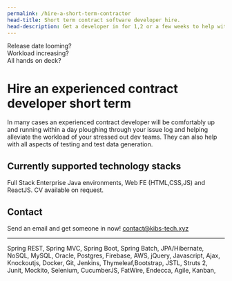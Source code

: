 ```yaml
---
permalink: /hire-a-short-term-contractor
head-title: Short term contract software developer hire. 
head-description: Get a developer in for 1,2 or a few weeks to help with workload.
---
```

<div class="splash">
<div class="h1">Release date looming?</div>

<div class="h2">Workload increasing?</div>

<div class="h3">All hands on deck?</div>

</div>


# Hire an experienced contract developer short term


In many cases an experienced contract developer
will be comfortably up and running within a day 
 ploughing through your issue log and 
 helping alleviate the workload of your 
stressed out dev teams. They can also help with all aspects of
 testing and test data generation.


## Currently supported technology stacks
Full Stack Enterprise Java environments, Web FE (HTML,CSS,JS) and ReactJS. CV available on request.

## Contact
Send an email and get someone in now! 
<a href="contact@kibs-tech.xyz">contact@kibs-tech.xyz</a>

---

<p class="small">
Spring REST, Spring MVC, Spring Boot, Spring Batch,
JPA/Hibernate, NoSQL, MySQL, Oracle, Postgres,
Firebase, AWS,
jQuery, Javascript, Ajax, Knockoutjs,
Docker, Git, Jenkins,
Thymeleaf,Bootstrap,  JSTL, Struts 2,
Junit, Mockito, Selenium, CucumberJS,
FatWire, Endecca,
Agile, Kanban,
</p>
